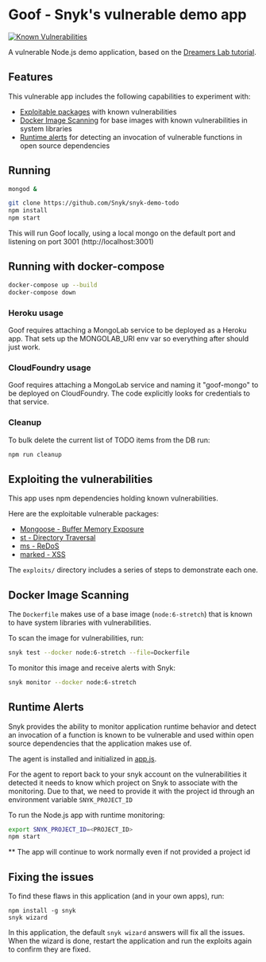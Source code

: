 # Goof - Snyk's vulnerable demo app
[![Known Vulnerabilities](https://snyk.io/test/github/snyk/goof/badge.svg?style=flat-square)](https://snyk.io/test/github/snyk/goof)

A vulnerable Node.js demo application, based on the [Dreamers Lab tutorial](http://dreamerslab.com/blog/en/write-a-todo-list-with-express-and-mongodb/).

## Features

This vulnerable app includes the following capabilities to experiment with:
* [Exploitable packages](#exploiting-the-vulnerabilities) with known vulnerabilities
* [Docker Image Scanning](#docker-image-scanning) for base images with known vulnerabilities in system libraries
* [Runtime alerts](#runtime-alerts) for detecting an invocation of vulnerable functions in open source dependencies

## Running
```bash
mongod &

git clone https://github.com/Snyk/snyk-demo-todo
npm install
npm start
```
This will run Goof locally, using a local mongo on the default port and listening on port 3001 (http://localhost:3001)

## Running with docker-compose
```bash
docker-compose up --build
docker-compose down
```

### Heroku usage
Goof requires attaching a MongoLab service to be deployed as a Heroku app. 
That sets up the MONGOLAB_URI env var so everything after should just work. 

### CloudFoundry usage
Goof requires attaching a MongoLab service and naming it "goof-mongo" to be deployed on CloudFoundry. 
The code explicitly looks for credentials to that service. 

### Cleanup
To bulk delete the current list of TODO items from the DB run:
```bash
npm run cleanup
```

## Exploiting the vulnerabilities

This app uses npm dependencies holding known vulnerabilities.

Here are the exploitable vulnerable packages:
- [Mongoose - Buffer Memory Exposure](https://snyk.io/vuln/npm:mongoose:20160116)
- [st - Directory Traversal](https://snyk.io/vuln/npm:st:20140206)
- [ms - ReDoS](https://snyk.io/vuln/npm:ms:20151024)
- [marked - XSS](https://snyk.io/vuln/npm:marked:20150520)

The `exploits/` directory includes a series of steps to demonstrate each one.

## Docker Image Scanning

The `Dockerfile` makes use of a base image (`node:6-stretch`) that is known to have system libraries with vulnerabilities.

To scan the image for vulnerabilities, run:
```bash
snyk test --docker node:6-stretch --file=Dockerfile
```

To monitor this image and receive alerts with Snyk:
```bash
snyk monitor --docker node:6-stretch
```

## Runtime Alerts

Snyk provides the ability to monitor application runtime behavior and detect an invocation of a function is known to be vulnerable and used within open source dependencies that the application makes use of.

The agent is installed and initialized in [app.js](./app.js#L5).

For the agent to report back to your snyk account on the vulnerabilities it detected it needs to know which project on Snyk to associate with the monitoring. Due to that, we need to provide it with the project id through an environment variable `SNYK_PROJECT_ID`

To run the Node.js app with runtime monitoring:
```bash
export SNYK_PROJECT_ID=<PROJECT_ID> 
npm start
```

** The app will continue to work normally even if not provided a project id

## Fixing the issues
To find these flaws in this application (and in your own apps), run:
```
npm install -g snyk
snyk wizard
```

In this application, the default `snyk wizard` answers will fix all the issues.
When the wizard is done, restart the application and run the exploits again to confirm they are fixed.
